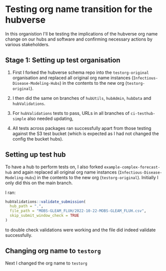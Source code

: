# Testing org name transition for the hubverse

In this organistion I'll be testing the implications of the hubverse org name change on our hubs and software and confirming necessary actions by various stakeholders.

## Stage 1: Setting up test organisation

1. First I forked the hubverse schema repo  into the `testorg-original` organisation and replaced all original org name instances (`Infectious-Disease-Modeling-Hubs`) in the contents to the new org (`testorg-original`). 

2. I then did the same on branches of `hubUtils`, `hubAdmin`, `hubData` and `hubValidations`.
3. For `hubValidations` tests to pass, URLs in all branches of `ci-testhub-simple` also needed updating,
4. All tests across packages ran successfully apart from those testing against the S3 test bucket (which is expected as I had not changed the config the bucket hubs).

## Setting up test hub

To have a hub to perform tests on, I also forked `example-complex-forecast-hub` and again replaced all original org name instances (`Infectious-Disease-Modeling-Hubs`) in the contents to the new org (`testorg-original`). Initially I only did this on the main branch. 

I ran:

```r
hubValidations::validate_submission(
  hub_path = ".",
  file_path = "MOBS-GLEAM_FLUH/2022-10-22-MOBS-GLEAM_FLUH.csv",
  skip_submit_window_check = TRUE
)
```
to double check validations were working and the file did indeed validate successfully.

## Changing org name to `testorg`

Next I changed the org name to `testorg`
